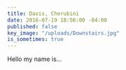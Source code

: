```yaml
---
title: Davis, Cherubini
date: 2016-07-19 18:56:00 -04:00
published: false
key_image: "/uploads/Downstairs.jpg"
is_sometimes: true
---
```


Hello my name is...